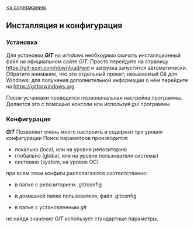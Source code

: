 [<к содержанию](./readme.md)

## Инсталляция и конфигурация

### Установка

Для установки ***GIT*** на *windows* необходимо скачать инсталяционный файл на официальном сайте *GIT*. Просто перейдите на страницу https://git-scm.com/download/win и загрузка запустится автоматически.
Обратите внимание, что это отдельный проект, называемый Git для Windows; для получения дополнительной информации о нём перейдите на https://gitforwindows.org.

После установки проводится первоначальная настройка программы. Делается это с помощью *консоли* или используя *gui* программы

### Конфигурация

***GIT*** Позволяет очень много настроить и содержит три уровня конфигурации
Поиск параметров производится:

- локально (local, или на уровне репозитория)
- глобально (global, или на уровне пользователя системы)
- системно (system, на уровне ОС)

при всем этом конфиги располагаются соответственно:
+ в папке с репозиторием .git/config
* в домашней папке пользователя, файл .gitconfig
- в папке с установленным *git*


не найдя значение *GIT* использует стандартные параметры.

